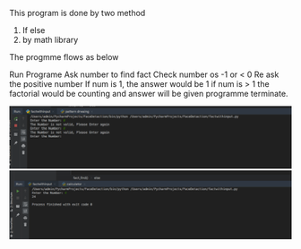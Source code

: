 This program is done by two method
1. If else 
2. by math library 

The progmme flows as below

Run Programe
Ask number to find fact
Check number os -1 or < 0 
Re ask the positive number
If num is 1, the answer would be 1
if num is > 1 the factorial would be counting and answer will be given
programme terminate.


<img src="https://github.com/azhermemon/Factorial-with-Input/blob/master/images/Fact-with-0-input.png"><br>
<img src="https://github.com/azhermemon/Factorial-with-Input/blob/master/images/fact-4.png">

